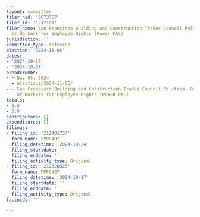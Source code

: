 ```yaml
---
layout: committee
filer_nid: '6673367'
filer_id: '1237101'
filer_name: San Francisco Building and Construction Trades Council Political Organization
  of Workers for Employee Rights (Power PAC)
jurisdiction: ''
committee_type: inferred
election: '2024-11-05'
dates:
- '2024-10-17'
- '2024-10-24'
breadcrumbs:
- - Nov 05, 2024
  - elections/2024-11-05/
- - San Francisco Building and Construction Trades Council Political Organization
    of Workers for Employee Rights (POWER PAC)
totals:
- 0.0
- 0.0
contributors: []
expenditures: []
filings:
- filing_id: '212401737'
  form_name: FPPC497
  filing_datetime: '2024-10-24'
  filing_startdate: ''
  filing_enddate: ''
  filing_activity_type: Original
- filing_id: '212328823'
  form_name: FPPC497
  filing_datetime: '2024-10-17'
  filing_startdate: ''
  filing_enddate: ''
  filing_activity_type: Original
factoids: ''

---
```


